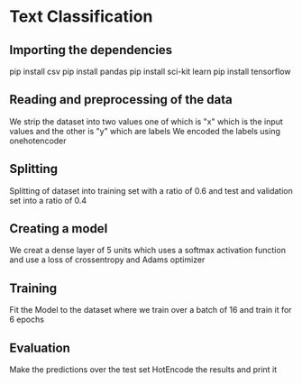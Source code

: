 # Text Classification

## Importing the dependencies
pip install csv
pip install pandas
pip install sci-kit learn
pip install tensorflow

## Reading and preprocessing of the data
We strip the dataset into two values one of which is "x" which is the input values and the other is "y" which are labels
We encoded the labels using onehotencoder

## Splitting
Splitting of dataset into training set with a ratio of 0.6 and test and validation set into a ratio of 0.4

## Creating a model
We creat a dense layer of 5 units which uses a softmax activation function and  use a loss of crossentropy and  Adams optimizer 

## Training
Fit the Model to the dataset where we train over a batch of 16 and train it for 6 epochs

## Evaluation 
Make the predictions over the test set
HotEncode the results and print it
